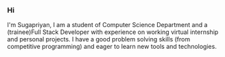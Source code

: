### Hi


I'm Sugapriyan, I am a student of Computer Science Department and a (trainee)Full Stack Developer with experience on working virtual internship and personal projects.
I have a good problem solving skills (from competitive programming) and eager to learn new tools and technologies.

